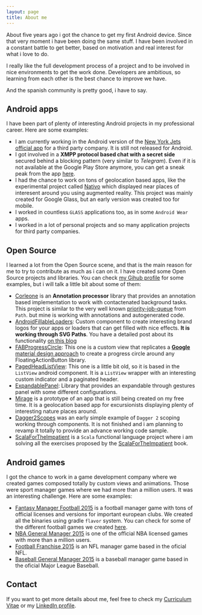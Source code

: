 ```yaml
---
layout: page
title: About me
---
```


About five years ago i got the chance to get my first Android device. Since that very moment i have been 
doing the same stuff. I have been involved in a constant battle to get better, based on motivation and 
real interest for what i love to do.

I really like the full development process of a project and to be involved in nice environments to get 
the work done. Developers are ambitious, so learning from each other is the best chance to improve we have. 

And the spanish community is pretty good, i have to say.
 
 
## Android apps

I have been part of plenty of interesting Android projects in my professional career. Here are some examples:

* I am currently working in the Android version of the [New York Jets official app](https://itunes.apple.com/us/app/official-new-york-jets/id460494117?mt=8) for a third party company. It is still not released for Android.
* I got involved in a **XMPP protocol based chat with a secret side** secured behind a blocking pattern (very similar to *Telegram*). Even if it is not available at the Google Play Store anymore, you can get a sneak peak from the app [here](http://www.droiders.com/es/tag/enjoystr-es/). 
* I had the chance to work on tons of geolocation based apps, like the experimental project called [Nativo](https://play.google.com/store/apps/details?id=com.droiders.android.nativovanilla) which displayed near places of interesent around you using augmented reality. This project was mainly created for Google Glass, but an early version was created too for mobile. 
* I worked in countless `GLASS` applications too, as in some `Android Wear` apps.
* I worked in a lot of personal projects and so many application projects for third party companies.


## Open Source

I learned a lot from the Open Source scene, and that is the main reason for me to try to contribute as much as i can on it. I have created some Open Source projects and libraries. You can check [my Gihub profile](https://github.com/JorgeCastilloPrz/) for some examples, but i will talk a little bit about some of them:

* [Corleone](https://github.com/JorgeCastilloPrz/Corleone) is an **Annotation processor** library that provides an annotation based implementation to work with contactenated background tasks. This project is similar to the very well known [priority-job-queue](https://github.com/path/android-priority-jobqueue) from `Path`. but mine is working with annotations and autogenerated code.
* [AndroidFillableLoaders](https://github.com/JorgeCastilloPrz/AndroidFillableLoaders): Custom component to create interesting brand logos for your apps or loaders that can get filled with nice effects. **It is working through SVG Paths**. You have a detailed post about its functionality [on this blog](http://jorgecastillo.xyz/2015/08/16/android-fillable-loaders/)
* [FABProgressCircle](https://github.com/JorgeCastilloPrz/FABProgressCircle): This one is a custom view that replicates a [**Google** material design approach](https://material-design.storage.googleapis.com/publish/material_v_4/material_ext_publish/0B6Okdz75tqQsa0QwVnd6NVlvWkk/components-progressactivity-typesofindicators-Circular_wFab_xhdpi_003.webm) to create a progress circle around any FloatingActionButton library.
* [PagedHeadListView](https://github.com/JorgeCastilloPrz/PagedHeadListView): This one is a little bit old, so it is based in the `ListView` android component. It is a `ListView` wrapper with an interesting custom indicator and a paginated header.
* [ExpandablePanel](https://github.com/JorgeCastilloPrz/ExpandablePanel): Library that provides an expandable through gestures panel with some different configurations.
* [Mirage](https://github.com/JorgeCastilloPrz/Mirage) is a prototype of an app that is still being created on my free time. It is a geolocation based app for excursionists displaying plenty of interesting nature places around.
* [Dagger2Scopes](https://github.com/JorgeCastilloPrz/Dagger2Scopes) was an early simple example of `Dagger 2` scoping working through components. It is not finished and i am planning to revamp it totally to provide an advance working code sample.
* [ScalaForTheImpatient](https://github.com/JorgeCastilloPrz/ScalaForTheImpatient) is a `Scala` functional language project where i am solving all the exercises proposed by the [ScalaForTheImpatient](http://www.horstmann.com/scala/index.html) book.

## Android games

I got the chance to work in a game development company where we created games composed totally by custom 
views and animations. Those were sport manager games where we had more than a million users. It 
was an interesting challenge. Here are some examples:

* [Fantasy Manager Football 2015](https://play.google.com/store/apps/details?id=com.fromthebenchgames.fmfootball2015) is a football manager game with tons of official licenses and versions for important european clubs. We created all the binaries using gradle `flavor` system. You can check for some of the different football games we created [here](https://play.google.com/store/apps/dev?id=4682432532609369869).
* [NBA General Manager 2015](https://play.google.com/store/apps/details?id=com.fromthebenchgames.nbamanager15) is one of the official NBA licensed games with more than a million users.
* [Football Franchise 2015](https://play.google.com/store/apps/details?id=com.fromthebenchgames.nflpamanager14) is an NFL manager game based in the oficial NFL.
* [Baseball General Manager 2015](https://play.google.com/store/apps/details?id=com.fromthebenchgames.mlbpamanager14) is a baseball manager game based in the oficial Major League Baseball.

## Contact

If you want to get more details about me, feel free to check my [Curriculum Vitae](../public/CVJorgeCastilloPerez.pdf) or my [LinkedIn profile](https://es.linkedin.com/in/jorgecastilloprz).